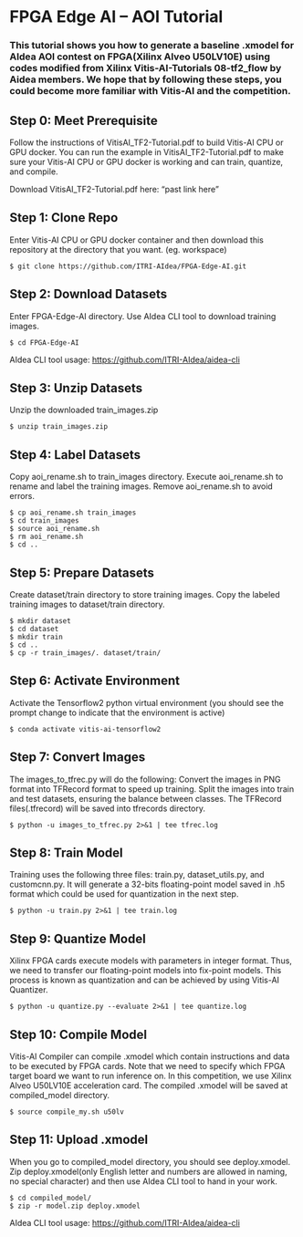 # FPGA Edge AI – AOI Tutorial #

### This tutorial shows you how to generate a baseline .xmodel for AIdea AOI contest on FPGA(Xilinx Alveo U50LV10E) using codes modified from Xilinx Vitis-AI-Tutorials 08-tf2_flow by Aidea members. We hope that by following these steps, you could become more familiar with Vitis-AI and the competition.

## Step 0: Meet Prerequisite 

Follow the instructions of VitisAI_TF2-Tutorial.pdf to build Vitis-AI CPU or GPU docker. You can run the example in VitisAI_TF2-Tutorial.pdf to make sure your Vitis-AI CPU or GPU docker is working and can train, quantize, and compile.

Download VitisAI_TF2-Tutorial.pdf here: “past link here”


## Step 1: Clone Repo

Enter Vitis-AI CPU or GPU docker container and then download this repository at the directory that you want. (eg. workspace)
```
$ git clone https://github.com/ITRI-AIdea/FPGA-Edge-AI.git
```
## Step 2: Download Datasets

Enter FPGA-Edge-AI directory. Use AIdea CLI tool to download training images.
```
$ cd FPGA-Edge-AI
```
AIdea CLI tool usage: https://github.com/ITRI-AIdea/aidea-cli

## Step 3: Unzip Datasets

Unzip the downloaded train_images.zip
```
$ unzip train_images.zip
```
## Step 4: Label Datasets

Copy aoi_rename.sh to train_images directory. Execute aoi_rename.sh to rename and label the training images. Remove aoi_rename.sh to avoid errors.
```
$ cp aoi_rename.sh train_images
$ cd train_images
$ source aoi_rename.sh
$ rm aoi_rename.sh
$ cd ..
```
## Step 5: Prepare Datasets

Create dataset/train directory to store training images. Copy the labeled training images to dataset/train directory. 
```
$ mkdir dataset
$ cd dataset
$ mkdir train
$ cd ..
$ cp -r train_images/. dataset/train/
```
## Step 6: Activate Environment

Activate the Tensorflow2 python virtual environment (you should see the prompt change to indicate that the environment is active)
```	
$ conda activate vitis-ai-tensorflow2
```
## Step 7: Convert Images

The images_to_tfrec.py will do the following: Convert the images in PNG format into TFRecord format to speed up training. Split the images into train and test datasets, ensuring the balance between classes. The TFRecord files(.tfrecord) will be saved into tfrecords directory.
```
$ python -u images_to_tfrec.py 2>&1 | tee tfrec.log
```
## Step 8: Train Model

Training uses the following three files: train.py, dataset_utils.py, and customcnn.py. It will generate a 32-bits floating-point model saved in .h5 format which could be used for quantization in the next step.
```
$ python -u train.py 2>&1 | tee train.log
```
## Step 9: Quantize Model

Xilinx FPGA cards execute models with parameters in integer format. Thus, we need to transfer our floating-point models into fix-point models. This process is known as quantization and can be achieved by using Vitis-AI Quantizer.
```
$ python -u quantize.py --evaluate 2>&1 | tee quantize.log
```
## Step 10: Compile Model

Vitis-AI Compiler can compile .xmodel which contain instructions and data to be executed by FPGA cards. Note that we need to specify which FPGA target board we want to run inference on. In this competition, we use Xilinx Alveo U50LV10E acceleration card. The compiled .xmodel will be saved at compiled_model directory.
```
$ source compile_my.sh u50lv
```
## Step 11: Upload .xmodel

When you go to compiled_model directory, you should see deploy.xmodel. Zip deploy.xmodel(only English letter and numbers are allowed in naming, no special character) and then use AIdea CLI tool to hand in your work. 
```
$ cd compiled_model/
$ zip -r model.zip deploy.xmodel
```
AIdea CLI tool usage: https://github.com/ITRI-AIdea/aidea-cli
